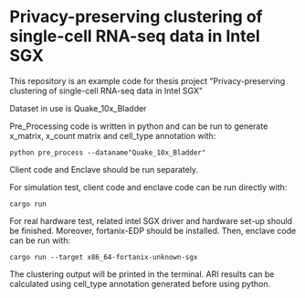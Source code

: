 # Privacy-preserving clustering of single-cell RNA-seq data in Intel SGX

This repository is an example code for thesis project "Privacy-preserving clustering of single-cell RNA-seq data in Intel SGX"

Dataset in use is Quake_10x_Bladder

Pre_Processing code is written in python and can be run to generate x_matrix, x_count matrix and cell_type annotation with:
```
python pre_process --dataname"Quake_10x_Bladder" 
```
Client code and Enclave should be run separately.

For simulation test, client code and enclave code can be run directly with:
```
cargo run
```
For real hardware test, related intel SGX driver and hardware set-up should be finished. Moreover, fortanix-EDP should be installed. Then, enclave code can be run with: 
```
cargo run --target x86_64-fortanix-unknown-sgx
```
The clustering output will be printed in the terminal. ARI results can be calculated using cell_type annotation generated before using python.
